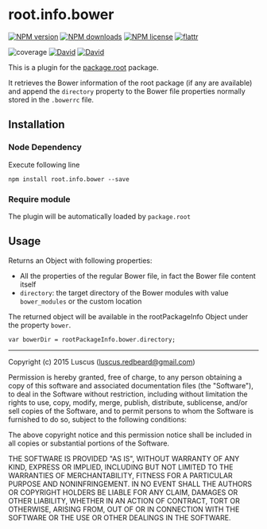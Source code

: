 # root.info.bower

[![NPM version](https://img.shields.io/npm/v/root.info.bower.svg?style=flat)](https://www.npmjs.com/package/root.info.bower "View this project on NPM")
[![NPM downloads](https://img.shields.io/npm/dm/root.info.bower.svg?style=flat)](https://www.npmjs.com/package/root.info.bower "View this project on NPM")
[![NPM license](https://img.shields.io/npm/l/root.info.bower.svg?style=flat)](https://www.npmjs.com/package/root.info.bower "View this project on NPM")
[![flattr](https://img.shields.io/badge/flattr-donate-yellow.svg?style=flat)](http://flattr.com/thing/3817419/luscus-on-GitHub)

![coverage](https://cdn.rawgit.com/luscus/root.info.bower/master/reports/coverage.svg)
[![David](https://img.shields.io/david/luscus/root.info.bower.svg?style=flat)](https://david-dm.org/luscus/root.info.bower)
[![David](https://img.shields.io/david/dev/luscus/root.info.bower.svg?style=flat)](https://david-dm.org/luscus/root.info.bower#info=devDependencies)

This is a plugin for the [package.root](https://github.com/luscus/package.root) package.

It retrieves the Bower information of the root package (if any are available)
and append the `directory` property to the Bower file properties normally stored in the `.bowerrc` file.


## Installation

### Node Dependency

Execute following line

    npm install root.info.bower --save


### Require module

The plugin will be automatically loaded by `package.root`

## Usage

Returns an Object with following properties:

* All the properties of the regular Bower file, in fact the Bower file content itself
* `directory`: the target directory of the Bower modules with value `bower_modules` or the custom location

The returned object will be available in the rootPackageInfo Object under the property `bower`.

    var bowerDir = rootPackageInfo.bower.directory;


-------------------
Copyright (c) 2015 Luscus (luscus.redbeard@gmail.com)

Permission is hereby granted, free of charge, to any person obtaining a copy of this software and associated documentation files (the "Software"), to deal in the Software without restriction, including without limitation the rights to use, copy, modify, merge, publish, distribute, sublicense, and/or sell copies of the Software, and to permit persons to whom the Software is furnished to do so, subject to the following conditions:

The above copyright notice and this permission notice shall be included in all copies or substantial portions of the Software.

THE SOFTWARE IS PROVIDED "AS IS", WITHOUT WARRANTY OF ANY KIND, EXPRESS OR IMPLIED, INCLUDING BUT NOT LIMITED TO THE WARRANTIES OF MERCHANTABILITY, FITNESS FOR A PARTICULAR PURPOSE AND NONINFRINGEMENT. IN NO EVENT SHALL THE AUTHORS OR COPYRIGHT HOLDERS BE LIABLE FOR ANY CLAIM, DAMAGES OR OTHER LIABILITY, WHETHER IN AN ACTION OF CONTRACT, TORT OR OTHERWISE, ARISING FROM, OUT OF OR IN CONNECTION WITH THE SOFTWARE OR THE USE OR OTHER DEALINGS IN THE SOFTWARE.
